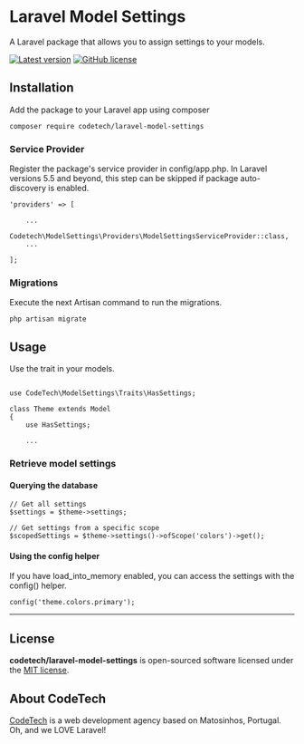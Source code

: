 # Laravel Model Settings

A Laravel package that allows you to assign settings to your models.

[![Latest version](https://img.shields.io/github/release/CodeTechPt/laravel-model-settings?style=flat-square)](https://github.com/CodeTechPt/laravel-model-settings/releases)
[![GitHub license](https://img.shields.io/github/license/CodeTechPt/laravel-model-settings?style=flat-square)](https://github.com/CodeTechPt/laravel-model-settings/blob/master/LICENSE)


## Installation

Add the package to your Laravel app using composer

```
composer require codetech/laravel-model-settings
```


### Service Provider

Register the package's service provider in config/app.php. In Laravel versions 5.5 and beyond, this step can be skipped if package auto-discovery is enabled.

```
'providers' => [

    ...
    Codetech\ModelSettings\Providers\ModelSettingsServiceProvider::class,
    ...

];
```


### Migrations

Execute the next Artisan command to run the migrations.

```
php artisan migrate

```


## Usage

Use the trait in your models.

```

use CodeTech\ModelSettings\Traits\HasSettings;

class Theme extends Model
{
    use HasSettings;

    ...
```

### Retrieve model settings

#### Querying the database
```
// Get all settings
$settings = $theme->settings;

// Get settings from a specific scope
$scopedSettings = $theme->settings()->ofScope('colors')->get();
```

#### Using the config helper
If you have load_into_memory enabled, you can access the settings with the config() helper.

```
config('theme.colors.primary');
```


---


## License

**codetech/laravel-model-settings** is open-sourced software licensed under the [MIT license](https://github.com/CodeTechPt/laravel-model-settings/blob/master/LICENSE).


## About CodeTech

[CodeTech](https://www.codetech.pt) is a web development agency based on Matosinhos, Portugal. Oh, and we LOVE Laravel!
